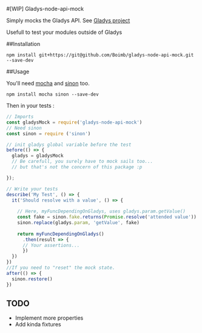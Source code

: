 #[WIP] Gladys-node-api-mock

Simply mocks the Gladys API.
See [Gladys project](https://github.com/GladysProject/Gladys)

Usefull to test your modules outside of Gladys

##Installation

    npm install git+https://git@github.com/Boimb/gladys-node-api-mock.git --save-dev

##Usage

You'll need [mocha](https://mochajs.org/) and [sinon](https://sinonjs.org/) too.

    npm install mocha sinon --save-dev
    
Then in your tests : 

````javascript
// Imports
const gladysMock = require('gladys-node-api-mock')
// Need sinon
const sinon = require ('sinon')

// init gladys global variable before the test
before(() => {
  gladys = gladysMock
  // Be carefull, you surely have to mock sails too...
  // but that's not the concern of this package :p

});

// Write your tests
describe('My Test', () => {
  it('Should resolve with a value', () => {
  
    // Here, myFuncDependingOnGladys, uses gladys.param.getValue()
    const fake = sinon.fake.returns(Promise.resolve('attended value'))
    sinon.replace(gladys.param, 'getValue', fake)
  
    return myFuncDependingOnGladys()
      .then(result => {
      // Your assertions...
      })
  })
})
//If you need to "reset" the mock state.
after(() => {
  sinon.restore()
})
````

## TODO

- Implement more properties
- Add kinda fixtures
